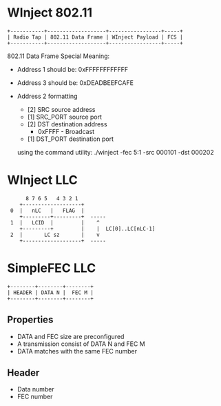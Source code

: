 # WInject 802.11
```
+-----------+-------------------+-----------------+-----+
| Radio Tap | 802.11 Data Frame | WInject Payload | FCS |
+-----------+-------------------+-----------------+-----+
```

802.11 Data Frame Special Meaning:
* Address 1 should be: 0xFFFFFFFFFFFF
* Address 3 should be: 0xDEADBEEFCAFE
* Address 2 formatting
  * [2] SRC source address
  * [1] SRC_PORT source port
  * [2] DST destination address
    * 0xFFFF - Broadcast
  * [1] DST_PORT destination port

  using the command utility:
  ./winject -fec 5:1 -src 000101 -dst 000202

# WInject LLC
```
      8 7 6 5   4 3 2 1
    +-------------------+
 0  |   nLC   |   FLAG  |
    +---------+---------+  -----
 1  |   LCID  |         |    ^
    +---------+         |    |  LC[0]..LC[nLC-1]
 2  |       LC sz       |    v
    +-------------------+  -----
```

# SimpleFEC LLC
```
+--------+--------+--------+
| HEADER | DATA N |  FEC M |
+--------+--------+--------+
```
## Properties
* DATA and FEC size are preconfigured
* A transmission consist of DATA N and FEC M
* DATA matches with the same FEC number

## Header
- Data number
- FEC number

